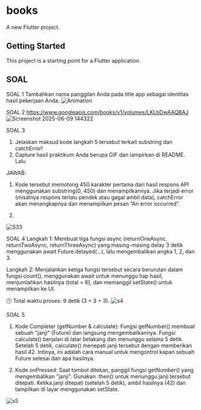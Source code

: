 # books

A new Flutter project.

## Getting Started

This project is a starting point for a Flutter application.

## SOAL

SOAL 1
Tambahkan nama panggilan Anda pada title app sebagai identitas hasil pekerjaan Anda.
![Animation](https://github.com/user-attachments/assets/9e0e4eb4-d925-4a6e-99a8-2ef77d743459)



SOAL 2
https://www.googleapis.com/books/v1/volumes/LKLbDwAAQBAJ
![Screenshot 2025-06-09 144322](https://github.com/user-attachments/assets/99a33255-0b77-4b5c-8c02-cda0eaaaa495)



SOAL 3 
1. Jelaskan maksud kode langkah 5 tersebut terkait substring dan catchError!
2. Capture hasil praktikum Anda berupa GIF dan lampirkan di README. Lalu 

JAWAB:
1.  Kode tersebut memotong 450 karakter pertama dari hasil respons API menggunakan substring(0, 450) dan menampilkannya. Jika terjadi error (misalnya respons terlalu pendek atau gagal ambil data), catchError akan menangkapnya dan menampilkan pesan “An error occurred”.

2.   

![S33](https://github.com/user-attachments/assets/0dd9ac70-396d-4001-803e-ab013184857a)


SOAL 4
Langkah 1:
Membuat tiga fungsi async (returnOneAsync, returnTwoAsync, returnThreeAsync) yang masing-masing delay 3 detik menggunakan await Future.delayed(...), lalu mengembalikan angka 1, 2, dan 3.

Langkah 2:
Menjalankan ketiga fungsi tersebut secara berurutan dalam fungsi count(), menggunakan await untuk menunggu tiap hasil, menjumlahkan hasilnya (total = 6), dan memanggil setState() untuk menampilkan ke UI.

🕒 Total waktu proses: 9 detik (3 + 3 + 3).
![s4](https://github.com/user-attachments/assets/768dbb36-2ef4-4f3a-af3a-db9ec159d8b0)


SOAL 5
1.  Kode Completer (getNumber & calculate):
Fungsi getNumber() membuat sebuah "janji" (Future) dan langsung mengembalikannya.
Fungsi calculate() berjalan di latar belakang dan menunggu selama 5 detik.
Setelah 5 detik, calculate() menepati janji tersebut dengan memberikan hasil 42.
Intinya, ini adalah cara manual untuk mengontrol kapan sebuah Future selesai dan apa hasilnya.

2.  Kode onPressed:
Saat tombol ditekan, panggil fungsi getNumber() yang mengembalikan "janji".
Gunakan .then() untuk menunggu janji tersebut ditepati.
Ketika janji ditepati (setelah 5 detik), ambil hasilnya (42) dan tampilkan di layar menggunakan setState.


![s5](https://github.com/user-attachments/assets/a08cc6b3-6052-4f2a-aa29-4c9bcb31ce86)












